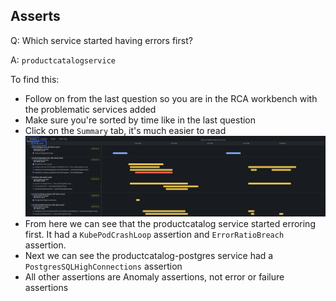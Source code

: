 ## Asserts
Q: Which service started having errors first? 

A: `productcatalogservice`

To find this:
- Follow on from the last question so you are in the RCA workbench with the problematic services added
- Make sure you're sorted by time like in the last question
- Click on the `Summary` tab, it's much easier to read
![allentities](/images/breakout_2/1.6-asserts.png)
- From here we can see that the productcatalog service started erroring first. It had a `KubePodCrashLoop` assertion and `ErrorRatioBreach` assertion.
- Next we can see the productcatalog-postgres service had a `PostgresSQLHighConnections` assertion
- All other assertions are Anomaly assertions, not error or failure assertions
